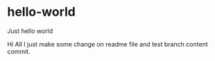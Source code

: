 # hello-world
Just hello world


Hi All
I just make some change on readme file and test branch content commit.
